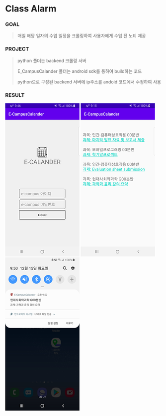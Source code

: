 # Class Alarm

### GOAL

> 매일 해당 일자의 수업 일정을 크롤링하여 사용자에게 수업 전 노티 제공

### PROJECT

> python 폴더는 backend 크롤링 서버
>
> E_CampusCalander 폴더는 android sdk를 통하여 build하는 코드
>
> python으로 구성된 backend 서버에 ip주소를 andoid 코드에서 수정하여 사용

### RESULT

![login](./images/login.png)     ![class_list](./images/class_list.png)     ![noti](./images/noti.png)

